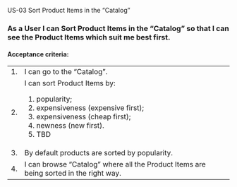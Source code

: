 US-03 Sort Product Items in the “Catalog”

### As a User I can Sort Product Items in the “Catalog” so that I can see the Product Items which suit me best first.
 
#### **Acceptance criteria:**
<table>
    <tr>
        <td>1.</td>
        <td>I can go to the “Catalog”.</td>
    </tr>
    <tr>
        <td>2.</td>
        <td>I can sort Product Items by:
            <ol> 
                <li> popularity; </li>
                <li> expensiveness (expensive first);</li>
                <li> expensiveness (cheap first);</li>
                <li> newness (new first).</li>
                <li> TBD </li> <!-- TODO: нужно ли что-то еще? -->
            </ol>
</td>
    </tr>
    <tr>
        <td>3.</td>
        <td>By default products are sorted by popularity.</td>
    </tr>
    <tr>
        <td>4.</td>
        <td>
I can browse “Catalog” where all the Product Items are being sorted in the right way.
</td>
    </tr>
</table>